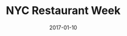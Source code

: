 ---
layout: site
title: "NYC Restaurant Week"
date: 2017-01-10
categories: [community]
version: 1.5.10
major: 1
minor: 5
patch: 10
slug: nyc-restaurant-week
link: http://www.nycgo.com/restaurant-week
submitter: lpolepeddi
permalink: /sites/:slug
---